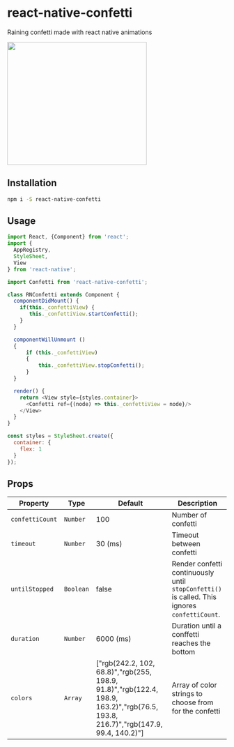 # react-native-confetti
Raining confetti made with react native animations

<p align="left">
  <img src="./demo.gif" width="320" height="282">
</p>

## Installation

```sh
npm i -S react-native-confetti
```

## Usage

```javascript
import React, {Component} from 'react';
import {
  AppRegistry,
  StyleSheet,
  View
} from 'react-native';

import Confetti from 'react-native-confetti';

class RNConfetti extends Component {
  componentDidMount() {
    if(this._confettiView) {
       this._confettiView.startConfetti();
    }
  }

  componentWillUnmount ()
  {
      if (this._confettiView)
      {
          this._confettiView.stopConfetti();
      }
  }

  render() {
    return <View style={styles.container}>
      <Confetti ref={(node) => this._confettiView = node}/>
    </View>
  }
}

const styles = StyleSheet.create({
  container: {
    flex: 1
  }
});
```

## Props

Property         | Type     | Default  | Description
---              | ---      | ---      | ---
`confettiCount`  | `Number` |  100     | Number of confetti
`timeout`        | `Number` |  30 (ms)     | Timeout between confetti
`untilStopped`   | `Boolean` | false | Render confetti continuously until `stopConfetti()` is called. This ignores `confettiCount`.
`duration`       | `Number` |  6000 (ms) | Duration until a conffetti reaches the bottom
`colors`       | `Array` |  ["rgb(242.2, 102, 68.8)","rgb(255, 198.9, 91.8)","rgb(122.4, 198.9, 163.2)","rgb(76.5, 193.8, 216.7)","rgb(147.9, 99.4, 140.2)"] | Array of color strings to choose from for the confetti

